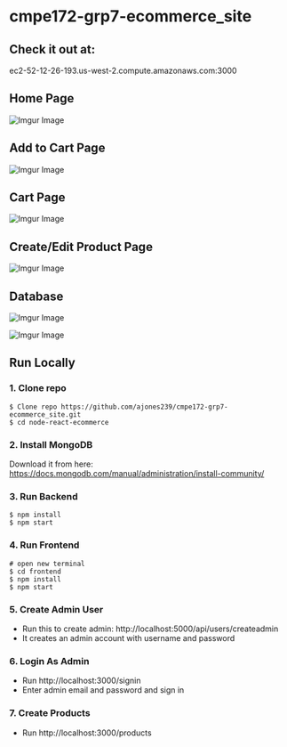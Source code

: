 # cmpe172-grp7-ecommerce_site
## Check it out at:
ec2-52-12-26-193.us-west-2.compute.amazonaws.com:3000

## Home Page
![Imgur Image](https://imgur.com/AKJlckU.jpg)

## Add to Cart Page
![Imgur Image](https://imgur.com/F7RMime.jpg)

## Cart Page
![Imgur Image](https://imgur.com/GccxnSI.jpg)

## Create/Edit Product Page
![Imgur Image](https://imgur.com/XySC1jJ.jpg)

## Database
![Imgur Image](https://imgur.com/Da4Doty.jpg)

![Imgur Image](https://imgur.com/wi0kleK.jpg)
## Run Locally

### 1. Clone repo

```
$ Clone repo https://github.com/ajones239/cmpe172-grp7-ecommerce_site.git
$ cd node-react-ecommerce
```

### 2. Install MongoDB

Download it from here: https://docs.mongodb.com/manual/administration/install-community/

### 3. Run Backend

```
$ npm install
$ npm start
```

### 4. Run Frontend

```
# open new terminal
$ cd frontend
$ npm install
$ npm start
```

### 5. Create Admin User

- Run this to create admin: http://localhost:5000/api/users/createadmin
- It creates an admin account with username and password

### 6. Login As Admin

- Run http://localhost:3000/signin
- Enter admin email and password and sign in

### 7. Create Products

- Run http://localhost:3000/products
